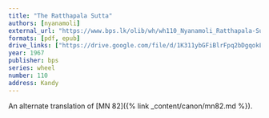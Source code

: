 ```yaml
---
title: "The Ratthapala Sutta"
authors: [nyanamoli]
external_url: "https://www.bps.lk/olib/wh/wh110_Nyanamoli_Ratthapala-Sutta.html"
formats: [pdf, epub]
drive_links: ["https://drive.google.com/file/d/1K311ybGFiBlrFpq2bDgqokLx68GKzh1P/view?usp=drivesdk", "https://drive.google.com/file/d/17H3filDT5n5tTRd1UABDjBld2yJSyRQi/view?usp=drivesdk"]
year: 1967
publisher: bps
series: wheel
number: 110
address: Kandy
---
```


An alternate translation of [MN 82]({% link _content/canon/mn82.md %}).